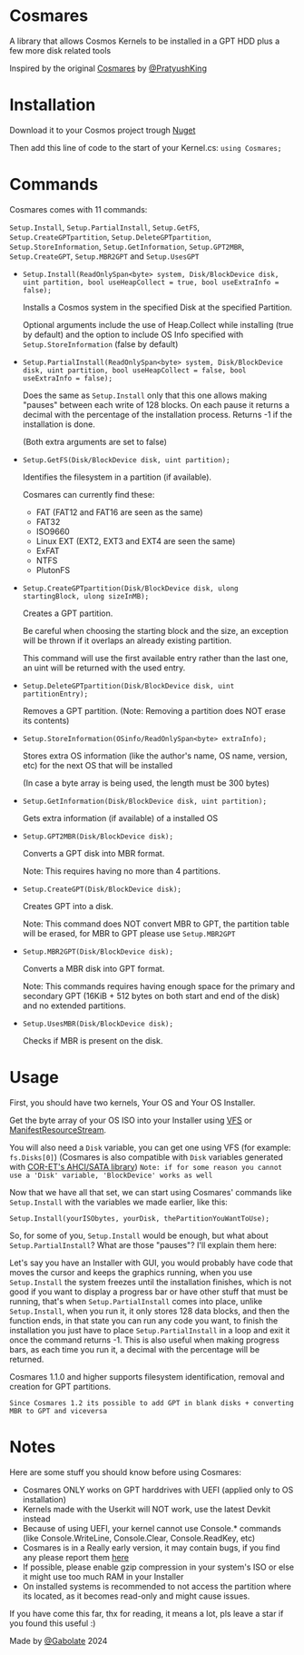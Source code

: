 # Cosmares
A library that allows Cosmos Kernels to be installed in a GPT HDD plus a few more disk related tools

Inspired by the original [Cosmares](https://github.com/PratyushKing/Cosmares) by [@PratyushKing](https://github.com/PratyushKing)



# Installation

Download it to your Cosmos project trough [Nuget](https://www.nuget.org/packages/Cosmares)

Then add this line of code to the start of your Kernel.cs:
``using Cosmares;``


# Commands

Cosmares comes with 11 commands:

``Setup.Install``, ``Setup.PartialInstall``, ``Setup.GetFS``, ``Setup.CreateGPTpartition``, ``Setup.DeleteGPTpartition``, ``Setup.StoreInformation``, ``Setup.GetInformation``, ``Setup.GPT2MBR``, ``Setup.CreateGPT``, ``Setup.MBR2GPT`` and ``Setup.UsesGPT``





- ``Setup.Install(ReadOnlySpan<byte> system, Disk/BlockDevice disk, uint partition, bool useHeapCollect = true, bool useExtraInfo = false);``

  Installs a Cosmos system in the specified Disk at the specified Partition.

  Optional arguments include the use of Heap.Collect while installing (true by default) and the option to include OS Info specified with ``Setup.StoreInformation`` (false by default)


- ``Setup.PartialInstall(ReadOnlySpan<byte> system, Disk/BlockDevice disk, uint partition, bool useHeapCollect = false, bool useExtraInfo = false);``

  Does the same as ``Setup.Install`` only that this one allows making "pauses" between each write of 128 blocks.
  On each pause it returns a decimal with the percentage of the installation process. Returns -1 if the installation is done.

  (Both extra arguments are set to false)

- ``Setup.GetFS(Disk/BlockDevice disk, uint partition);``

  Identifies the filesystem in a partition (if available).
  
  Cosmares can currently find these:
   - FAT (FAT12 and FAT16 are seen as the same)
   - FAT32
   - ISO9660
   - Linux EXT (EXT2, EXT3 and EXT4 are seen the same)
   - ExFAT
   - NTFS
   - PlutonFS
     
	 
- ``Setup.CreateGPTpartition(Disk/BlockDevice disk, ulong startingBlock, ulong sizeInMB);``

  Creates a GPT partition.
  
  Be careful when choosing the starting block and the size, an exception will be thrown if it overlaps an already existing partition.
  
  This command will use the first available entry rather than the last one, an uint will be returned with the used entry.

- ``Setup.DeleteGPTpartition(Disk/BlockDevice disk, uint partitionEntry);``

  Removes a GPT partition. (Note: Removing a partition does NOT erase its contents)

- ``Setup.StoreInformation(OSinfo/ReadOnlySpan<byte> extraInfo);``

  Stores extra OS information (like the author's name, OS name, version, etc) for the next OS that will be installed
  
  (In case a byte array is being used, the length must be 300 bytes)

- ``Setup.GetInformation(Disk/BlockDevice disk, uint partition);``
  
  Gets extra information (if available) of a installed OS

- ``Setup.GPT2MBR(Disk/BlockDevice disk);``

  Converts a GPT disk into MBR format.

  Note: This requires having no more than 4 partitions.

- ``Setup.CreateGPT(Disk/BlockDevice disk);``

  Creates GPT into a disk.

  Note: This command does NOT convert MBR to GPT, the partition table will be erased, for MBR to GPT please use ``Setup.MBR2GPT``

- ``Setup.MBR2GPT(Disk/BlockDevice disk);``

  Converts a MBR disk into GPT format.

  Note: This commands requires having enough space for the primary and secondary GPT (16KiB + 512 bytes on both start and end of the disk) and no extended partitions.

- ``Setup.UsesMBR(Disk/BlockDevice disk);``

  Checks if MBR is present on the disk.

# Usage

First, you should have two kernels, Your OS and Your OS Installer.

Get the byte array of your OS ISO into your Installer using [VFS](https://github.com/CosmosOS/Cosmos/blob/master/Docs/articles/Kernel/VFS.md) or [ManifestResourceStream](https://github.com/CosmosOS/Cosmos/blob/master/Docs/articles/Kernel/ManifestResouceStream.md).

You will also need a ``Disk`` variable, you can get one using VFS (for example: ``fs.Disks[0]``) (Cosmares is also compatible with ``Disk`` variables generated with [COR-ET's AHCI/SATA library](https://github.com/COR-ET/CORNEL_AHCI_INIT))  ``Note: if for some reason you cannot use a 'Disk' variable, 'BlockDevice' works as well``

Now that we have all that set, we can start using Cosmares' commands like ``Setup.Install`` with the variables we made earlier, like this:

``Setup.Install(yourISObytes, yourDisk, thePartitionYouWantToUse);``


So, for some of you, ``Setup.Install`` would be enough, but what about ``Setup.PartialInstall``? What are those "pauses"?
I'll explain them here:

Let's say you have an Installer with GUI, you would probably have code that moves the cursor and keeps the graphics running, when you use ``Setup.Install`` the system freezes until the installation finishes, which is not good if you want to display a progress bar or have other stuff that must be running, that's when ``Setup.PartialInstall`` comes into place, unlike ``Setup.Install``, when you run it, it only stores 128 data blocks, and then the function ends, in that state you can run any code you want, to finish the installation you just have to place ``Setup.PartialInstall`` in a loop and exit it once the command returns -1. This is also useful when making progress bars, as each time you run it, a decimal with the percentage will be returned.

Cosmares 1.1.0 and higher supports filesystem identification, removal and creation for GPT partitions.

``Since Cosmares 1.2 its possible to add GPT in blank disks + converting MBR to GPT and viceversa``


# Notes
Here are some stuff you should know before using Cosmares:

- Cosmares ONLY works on GPT harddrives with UEFI (applied only to OS installation)
- Kernels made with the Userkit will NOT work, use the latest Devkit instead
- Because of using UEFI, your kernel cannot use Console.* commands (like Console.WriteLine, Console.Clear, Console.ReadKey, etc)
- Cosmares is in a Really early version, it may contain bugs, if you find any please report them [here](https://github.com/Gabolate/Cosmares/issues)
- If possible, please enable gzip compression in your system's ISO or else it might use too much RAM in your Installer
- On installed systems is recommended to not access the partition where its located, as it becomes read-only and might cause issues.

If you have come this far, thx for reading, it means a lot, pls leave a star if you found this useful :)  

Made by [@Gabolate](https://github.com/Gabolate) 2024